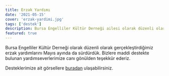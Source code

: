 ```yaml
---
title: Erzak Yardımı
date: '2021-05-15'
cover: 'erzak-yardimi.jpg'
tags: ['destek']
description: Bursa Engelliler Kültür Derneği ailesi olarak düzenli olarak gerçekleştirdiğimiz erzak yardımlarını Mayıs ayında da sürdürdük.
featured: true
---
```


Bursa Engelliler Kültür Derneği olarak düzenli olarak gerçekleştirdiğimiz erzak yardımlarını Mayıs ayında da sürdürdük. Bizlere maddi destekte bulunan yardımseverlerimize canı gönülden teşekkür ederiz.

Desteklerimize ait görsellere <a href="https://photos.app.goo.gl/DDiyZaTisNgX1EeJA" target="_blank" rel="noopener noreferrer">buradan</a> ulaşabilirsiniz.
